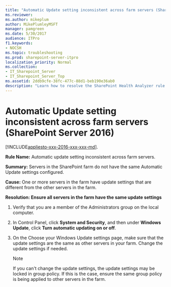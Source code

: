 ```yaml
---
title: "Automatic Update setting inconsistent across farm servers (SharePoint Server 2016)"
ms.reviewer: 
ms.author: mikeplum
author: MikePlumleyMSFT
manager: pamgreen
ms.date: 5/30/2017
audience: ITPro
f1.keywords:
- NOCSH
ms.topic: troubleshooting
ms.prod: sharepoint-server-itpro
localization_priority: Normal
ms.collection:
- IT_Sharepoint_Server
- IT_Sharepoint_Server_Top
ms.assetid: 2ddb9cfe-38fc-477c-88d1-beb190e36ab0
description: "Learn how to resolve the SharePoint Health Analyzer rule: Automatic update setting inconsistent across farm servers, for SharePoint Server."
---
```


# Automatic Update setting inconsistent across farm servers (SharePoint Server 2016)

[!INCLUDE[appliesto-xxx-2016-xxx-xxx-md](../includes/appliesto-xxx-2016-xxx-xxx-md.md)]. 
  
 **Rule Name:** Automatic update setting inconsistent across farm servers. 
  
 **Summary:** Servers in the SharePoint farm do not have the same Automatic Update settings configured. 
  
 **Cause:** One or more servers in the farm have update settings that are different from the other servers in the farm. 
  
 **Resolution: Ensure all servers in the farm have the same update settings**
  
1. Verify that you are a member of the Administrators group on the local computer.
    
2. In Control Panel, click **System and Security**, and then under **Windows Update**, click **Turn automatic updating on or off**. 
    
3. On the Choose your Windows Update settings page, make sure that the update settings are the same as other servers in your farm. Change the update settings if needed.
    
    > [!NOTE]
    > If you can't change the update settings, the update settings may be locked in group policy. If this is the case, ensure the same group policy is being applied to other servers in the farm. 
  

